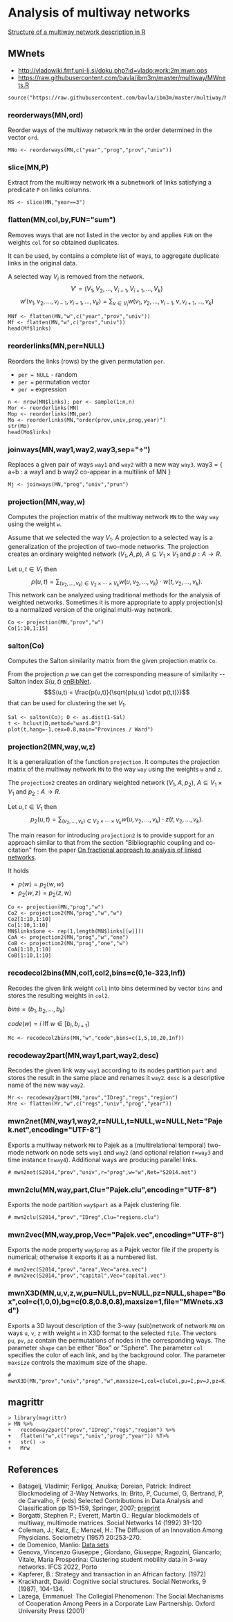 # Analysis of multiway networks

[Structure of a multiway network description in R](./structure.md)


## MWnets

  - http://vladowiki.fmf.uni-lj.si/doku.php?id=vlado:work:2m:mwn:ops
  - https://raw.githubusercontent.com/bavla/ibm3m/master/multiway/MWnets.R

```
source("https://raw.githubusercontent.com/bavla/ibm3m/master/multiway/MWnets.R")
```

### reorderways(MN,ord)

Reorder ways of the multiway network `MN` in the order determined in the vector `ord`. 
```
MNo <- reorderways(MN,c("year","prog","prov","univ")) 
```

### slice(MN,P)

Extract from the multiway network `MN` a subnetwork of links satisfying a predicate `P` on links columns.
```
MS <- slice(MN,"year==3")
```

### flatten(MN,col,by,FUN="sum")

Removes ways that are not listed in the vector `by` and applies   `FUN` on the weights   `col` for so obtained duplicates.

It can be used, `by` contains a complete list of ways, to aggregate duplicate links in the original data. 

A selected way $V_i$ is removed from the network.
$$V' = ( V_1, V_2, \ldots, V_{i-1}, V_{i+1}, \ldots, V_k )$$
$$w'(v_1, v_2, \ldots, v_{i-1}, v_{i+1}, \ldots, v_k) = \sum_{v \in V_i} w(v_1, v_2, \ldots, v_{i-1},v, v_{i+1}, \ldots, v_k)$$

```
MNf <- flatten(MN,"w",c("year","prov","univ"))
Mf <- flatten(MN,"w",c("prov","univ"))
head(Mf$links)
```

### reorderlinks(MN,per=NULL)

Reorders the links (rows) by the given permutation  `per`.
  - `per = NULL` - random
  - `per =` permutation vector
  - `per =` expression
```
n <- nrow(MN$links); per <- sample(1:n,n)
Mor <- reorderlinks(MN)
Mop <- reorderlinks(MN,per)
Mo <- reorderlinks(MN,"order(prov,univ,prog,year)")
str(Mo)
head(Mo$links)
```

### joinways(MN,way1,way2,way3,sep="÷")

Replaces a given pair of ways `way1` and `way2` with a new way `way3`. way3 = { a÷b : a way1 and b way2 co-appear in a multilink of MN }
```
Mj <- joinways(MN,"prog","univ","prun")
```

### projection(MN,way,w)

Computes the projection matrix of the multiway network `MN` to the way `way` using the weight `w`.

Assume that we selected the way $V_1$. A projection to a selected way is a generalization of the projection of two-mode networks. The projection creates an ordinary weighted network $(V_1,A,p)$, $A \subseteq V_1 \times V_1$ and $p : A \to R$. 

Let $u,t \in V_1$ then 
$$p(u,t) = \sum_{(v_2,\ldots,v_k) \in V_2\times\cdots\times V_k} w(u,v_2,\ldots,v_k) \cdot w(t,v_2,\ldots,v_k).$$
This network can be analyzed using traditional methods for the analysis of weighted networks. Sometimes it is more appropriate to apply projection(s) to a normalized version of the original multi-way network.
```
Co <- projection(MN,"prov","w")
Co[1:10,1:15]
```
### salton(Co)

Computes the Salton similarity matrix from the given projection matrix `Co`.

From the projection $p$ we can get the corresponding measure of similarity -- Salton index $S(u,t)$ [onBibNet]().
$$S(u,t) = \frac{p(u,t)}{\sqrt{p(u,u) \cdot p(t,t)}}$$
that can be used for clustering the set $V_1$.
```
Sal <- salton(Co); D <- as.dist(1-Sal)
t <- hclust(D,method="ward.D")
plot(t,hang=-1,cex=0.8,main="Provinces / Ward")
```

### projection2(MN,way,w,z)

It is a generalization of the function `projection`. It computes the projection matrix of the multiway network `MN` to the way `way` using the weights `w` and `z`.

The `projection2` creates an ordinary weighted network $(V_1,A,p_2)$, $A \subseteq V_1 \times V_1$ and $p_2 : A \to R$. 

Let $u,t \in V_1$ then 
$$p_2(u,t) = \sum_{(v_2,\ldots,v_k) \in V_2\times\cdots\times V_k} w(u,v_2,\ldots,v_k) \cdot z(t,v_2,\ldots,v_k).$$

The main reason for introducing `projection2` is to provide support for an approach similar to that from the section
"Bibliographic coupling and co-citation" from the paper [On fractional approach to analysis of linked networks](https://link.springer.com/article/10.1007/s11192-020-03383-y).

It holds
  - $p\langle w \rangle = p_2\langle w, w \rangle$
  - $p_2\langle w, z \rangle = p_2\langle z, w \rangle$
```
Co <- projection(MN,"prog","w")
Co2 <- projection2(MN,"prog","w","w")
Co2[1:10,1:10] 
Co[1:10,1:10]
MN$links$one <- rep(1,length(MN$links[[w]]))
CoA <- projection2(MN,"prog","w","one")
CoB <- projection2(MN,"prog","one","w")
CoA[1:10,1:10]
CoB[1:10,1:10]
```

### recodecol2bins(MN,col1,col2,bins=c(0,1e-323,Inf))

Recodes the given link weight `col1` into bins determined by vector `bins` and stores the resulting weights in `col2`.

$bins = (b_1,b_2, \ldots, b_k)$

$code(w) = i$ iff $w \in [ b_i, b_{i+1} )$

```
Mc <- recodecol2bins(MN,"w","code",bins=c(1,5,10,20,Inf))
```

### recodeway2part(MN,way1,part,way2,desc)

Recodes the given link way `way1` according to its nodes partition `part` and stores the result in the same place and renames it `way2`. `desc` is a descriptive name of the new way `way2`.
```
Mr <- recodeway2part(MN,"prov","IDreg","regs","region")
Mre <- flatten(Mr,"w",c("regs","univ","prog","year"))
```

### mwn2net(MN,way1,way2,r=NULL,t=NULL,w=NULL,Net="Pajek.net",encoding="UTF-8")

Exports a multiway network `MN` to Pajek as a (multirelational temporal) two-mode network on node sets `way1` and `way2` (and optional relation  r=`way3` and time instance t=`way4`). Additional ways are producing parallel links.

```
# mwn2net(S2014,"prov","univ",r="prog",w="w",Net="S2014.net")
```

### mwn2clu(MN,way,part,Clu="Pajek.clu",encoding="UTF-8")

Exports the node partition `way$part` as a Pajek clustering file. 

```
# mwn2clu(S2014,"prov","IDreg",Clu="regions.clu")
```

### mwn2vec(MN,way,prop,Vec="Pajek.vec",encoding="UTF-8")

Exports the node property `way$prop` as a Pajek vector file if the property is numerical; otherwise it exports it as a numbered list. 

```
# mwn2vec(S2014,"prov","area",Vec="area.vec")
# mwn2vec(S2014,"prov","capital",Vec="capital.vec")
```

### mwnX3D(MN,u,v,z,w,pu=NULL,pv=NULL,pz=NULL,shape="Box",col=c(1,0,0),bg=c(0.8,0.8,0.8),maxsize=1,file="MWnets.x3d")

Exports a 3D layout description of the 3-way (sub)network of network `MN` on ways `u`, `v`, `z` with weight `w` in X3D format to the selected `file`. The vectors `pu`, `pv`, `pz` contain the permutations of nodes in the corresponding ways. The parameter `shape` can be either "Box" or "Sphere". The parameter `col` specifies the color of each link, and `bg` the background color. The parameter `maxsize` controls the maximum size of the shape. 

```
# mwnX3D(MN,"prov","univ","prog","w",maxsize=1,col=cluCol,pu=I,pv=J,pz=K,file="students08Clux.x3d")
```




## magrittr
```
> library(magrittr)
> MN %>% 
+   recodeway2part("prov","IDreg","regs","region") %>% 
+   flatten("w",c("regs","univ","prog","year")) %T>% 
+   str() -> 
+   Mrw
```

## References

- Batagelj, Vladimir; Ferligoj, Anuška; Doreian, Patrick: Indirect Blockmodeling of 3-Way Networks. In: Brito, P, Cucumel, G, Bertrand, P, de Carvalho, F (eds)
Selected Contributions in Data Analysis and Classification pp 151–159, Springer, 2007; [preprint](http://vlado.fmf.uni-lj.si/vlado/papers/ibm3mode.pdf)
- Borgatti, Stephen P.; Everett, Martin G.: Regular blockmodels of multiway, multimode matrices. Social Networks 14 (1992) 31-120
- Coleman, J.; Katz, E.; Menzel, H.: The Diffusion of an Innovation Among Physicians. Sociometry (1957) 20:253-270.
- de Domenico, Manlio: [Data sets](https://manliodedomenico.com/data.php)
- Genova, Vincenzo Giuseppe ; Giordano, Giuseppe; Ragozini, Giancarlo; Vitale, Maria Prosperina: Clustering student mobility data in 3-way networks. IFCS 2022, Porto
- Kapferer, B.: Strategy and transaction in an African factory. (1972)
- Krackhardt, David: Cognitive social structures. Social Networks, 9 (1987), 104-134.
- Lazega, Emmanuel: The Collegial Phenomenon: The Social Mechanisms of Cooperation Among Peers in a Corporate Law Partnership. Oxford University Press (2001)

